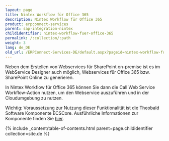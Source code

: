 ```yaml
---
layout: page
title: Nintex Workflow für Office 365
description: Nintex Workflow für Office 365
product: erpconnect-services
parent: sap-integration-nintex
childidentifier: nintex-workflow-fuer-office-365
permalink: /:collection/:path
weight: 3
lang: de_DE
old_url: /ERPConnect-Services-DE/default.aspx?pageid=nintex-workflow-fuer-office-365
---
```


Neben dem Erstellen von Webservices für SharePoint on-premise ist es im WebService Designer auch möglich, Webservices für Office 365 bzw. SharePoint Online zu generieren. 

In Nintex Workflow für Office 365 können Sie dann die Call Web Service Workflow-Action nutzen, um den Webservice auszuführen und in der Cloudumgebung zu nutzen.  


Wichtig: Voraussetzung zur Nutzung dieser Funktionalität ist die Theobald Software Komponente ECSCore. Ausführliche Informationen zur Komponente finden Sie [hier](../ecs-core).  

{% include _content/table-of-contents.html parent=page.childidentifier collection=site.de %}